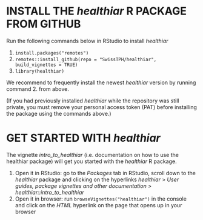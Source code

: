 # INSTALL THE *healthiar* R PACKAGE FROM GITHUB
Run the following commands below in RStudio to install *healthiar*
1) `install.packages("remotes")`
2) `remotes::install_github(repo = "SwissTPH/healthiar", build_vignettes = TRUE)`
3) `library(healthiar)`

We recommend to frequently install the newest *healthiar* version by running command 2. from above.

(If you had previously installed *healthiar* while the repository was still private, you must remove your personal access token (PAT) before installing the package using the commands above.)

# GET STARTED WITH *healthiar*
The vignette *intro_to_healthiar* (i.e. documentation on how to use the healthiar package) will get you started with the *healthiar* R package.
1) Open it in RStudio: go to the *Packages* tab in RStudio, scroll down to the *healthiar* package and clicking on the hyperlinks *healthiar* > *User guides, package vignettes and other documentation* > *healthiar::intro_to_healthiar*
2) Open it in browser: run `browseVignettes("healthiar")` in the console and click on the *HTML* hyperlink on the page that opens up in your browser
